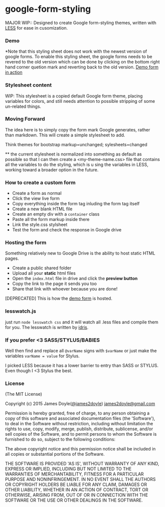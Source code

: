 google-form-styling
===================
MAJOR WIP::
Designed to create Google form-styling themes, written with [LESS](http://lesscss.org) for ease in cusomization.





### Demo
*Note that this styling sheet does not work with the newest version of google forms. To enable this styling sheet, the google forms needs to be revered to the old version which can be done by clicking on the bottom right hand corner quetion mark and reverting back to the old version.
[Demo form in action](https://james2doyle.github.io/google-form-styling/)

### Stylesheet content

WIP: This stylesheet is a copied default Google form theme, placing variables for colors, and still needs attention to possible stripping of some un-related things.




### Moving Forward

The idea here is to simply copy the form mark Google generates, rather than markdown. This will create a simple stylesheet to add.

Think themes for bootstrap 
markup=unchanged; sylesheets=changed


** the current stylesheet is normalized into something as default as possible so that I can then create a <my-theme-name.css> file that contains all the variables to do the styling, which is u
sing the variables in LESS, working toward a broader option in the future.




### How to create a custom form

* Create a form as normal
* Click the view live form
* Copy everything inside the form tag inluding the form tag itself
* Create a new blank HTML file
* Create an empty div with a `container` class
* Paste all the form markup inside there
* Link the style.css stylsheet
* Test the form and check the response in Google drive

### Hosting the form

Something relatively new to Google Drive is the ability to host static HTML pages.

* Create a public shared folder
* Upload all your **static** html files
* Open the `index.html` file in drive and click the **preview button**
* Copy the link to the page it sends you too
* Share that link with whoever because you are done!

[DEPRECATED]
This is how the [demo form](https://googledrive.com/host/0B3SHb_huRFdyNENfQjVzSGpIOFU/index.html) is hosted.

### lesswatch.js

just run `node lesswatch css` and it will watch all .less files and compile them for you. The lesswatch is written by [idris](https://gist.github.com/idris/1080416).

### If you prefer <3 SASS/STYLUS/BABIES

Well then find and replace all `@varName` signs with `$varName` or just make the variables `varName = value` for Stylus.

I picked LESS because it has a lower barrier to entry than SASS or STYLUS. Even though I <3 Stylus the best.


### License

(The MIT License)

Copyright (c) 2015 James Doyle([@james2doyle](http://twitter.com/james2doyle)) james2doyle@gmail.com

Permission is hereby granted, free of charge, to any person obtaining
a copy of this software and associated documentation files (the
'Software'), to deal in the Software without restriction, including
without limitation the rights to use, copy, modify, merge, publish,
distribute, sublicense, and/or sell copies of the Software, and to
permit persons to whom the Software is furnished to do so, subject to
the following conditions:

The above copyright notice and this permission notice shall be
included in all copies or substantial portions of the Software.

THE SOFTWARE IS PROVIDED 'AS IS', WITHOUT WARRANTY OF ANY KIND,
EXPRESS OR IMPLIED, INCLUDING BUT NOT LIMITED TO THE WARRANTIES OF
MERCHANTABILITY, FITNESS FOR A PARTICULAR PURPOSE AND NONINFRINGEMENT.
IN NO EVENT SHALL THE AUTHORS OR COPYRIGHT HOLDERS BE LIABLE FOR ANY
CLAIM, DAMAGES OR OTHER LIABILITY, WHETHER IN AN ACTION OF CONTRACT,
TORT OR OTHERWISE, ARISING FROM, OUT OF OR IN CONNECTION WITH THE
SOFTWARE OR THE USE OR OTHER DEALINGS IN THE SOFTWARE.
